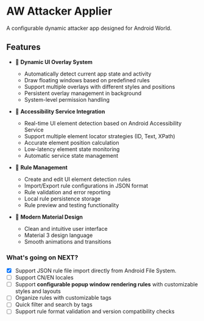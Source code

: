 # AW Attacker Applier

A configurable dynamic attacker app designed for Android World.

## Features

- 🎯 **Dynamic UI Overlay System**
  - Automatically detect current app state and activity
  - Draw floating windows based on predefined rules
  - Support multiple overlays with different styles and positions
  - Persistent overlay management in background
  - System-level permission handling

- 📱 **Accessibility Service Integration**
  - Real-time UI element detection based on Android Accessibility Service
  - Support multiple element locator strategies (ID, Text, XPath)
  - Accurate element position calculation
  - Low-latency element state monitoring
  - Automatic service state management

- 📝 **Rule Management**
  - Create and edit UI element detection rules
  - Import/Export rule configurations in JSON format
  - Rule validation and error reporting
  - Local rule persistence storage
  - Rule preview and testing functionality

- 🎨 **Modern Material Design**
  - Clean and intuitive user interface
  - Material 3 design language
  - Smooth animations and transitions

### What's going on NEXT?

- [x] Support JSON rule file import directly from Android File System.
- [ ] Support CN/EN locales
- [ ] Support **configurable popup window rendering rules** with customizable styles and layouts
- [ ] Organize rules with customizable tags
- [ ] Quick filter and search by tags
- [ ] Support rule format validation and version compatibility checks
